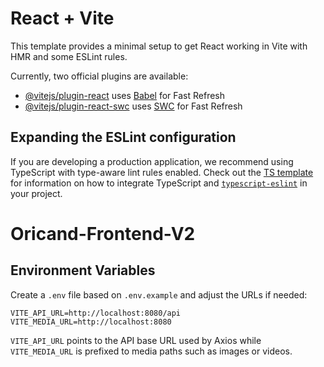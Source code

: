# React + Vite

This template provides a minimal setup to get React working in Vite with HMR and some ESLint rules.

Currently, two official plugins are available:

- [@vitejs/plugin-react](https://github.com/vitejs/vite-plugin-react/blob/main/packages/plugin-react) uses [Babel](https://babeljs.io/) for Fast Refresh
- [@vitejs/plugin-react-swc](https://github.com/vitejs/vite-plugin-react/blob/main/packages/plugin-react-swc) uses [SWC](https://swc.rs/) for Fast Refresh

## Expanding the ESLint configuration

If you are developing a production application, we recommend using TypeScript with type-aware lint rules enabled. Check out the [TS template](https://github.com/vitejs/vite/tree/main/packages/create-vite/template-react-ts) for information on how to integrate TypeScript and [`typescript-eslint`](https://typescript-eslint.io) in your project.
# Oricand-Frontend-V2

## Environment Variables

Create a `.env` file based on `.env.example` and adjust the URLs if needed:

```
VITE_API_URL=http://localhost:8080/api
VITE_MEDIA_URL=http://localhost:8080
```

`VITE_API_URL` points to the API base URL used by Axios while
`VITE_MEDIA_URL` is prefixed to media paths such as images or videos.
